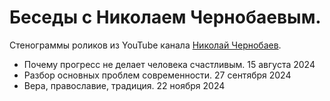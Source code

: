 # Беседы с Николаем Чернобаевым.

Стенограммы роликов из YouTube канала [Николай Чернобаев](https://www.youtube.com/@chernobaev).

- Почему прогресс не делает человека счастливым. 15 августа 2024
- Разбор основных проблем современности. 27 сентября 2024
- Вера, православие, традиция. 22 ноября 2024
